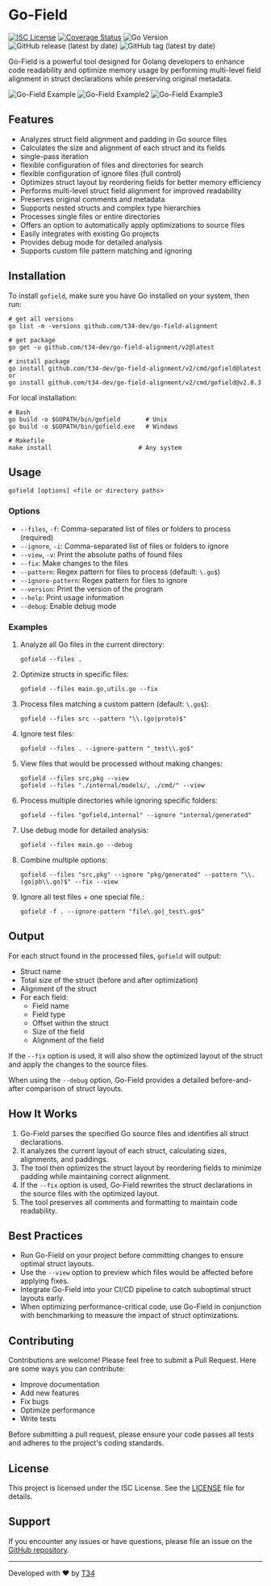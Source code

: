 # Go-Field

[![ISC License](http://img.shields.io/badge/license-ISC-blue.svg)](http://copyfree.org)
[![Coverage Status](https://coveralls.io/repos/github/t34-dev/go-field-alignment/badge.svg?branch=main&ver=1727710749)](https://coveralls.io/github/t34-dev/go-field-alignment?branch=main&ver=1727710749)
![Go Version](https://img.shields.io/badge/Go-1.22-blue?logo=go&ver=1727710749)
![GitHub release (latest by date)](https://img.shields.io/github/v/release/t34-dev/go-field-alignment?ver=1727710749)
![GitHub tag (latest by date)](https://img.shields.io/github/v/tag/t34-dev/go-field-alignment?sort=semver&style=flat&logo=git&logoColor=white&label=Latest%20Version&color=blue&ver=1727710749)

Go-Field is a powerful tool designed for Golang developers to enhance code readability and optimize memory usage by performing multi-level field alignment in struct declarations while preserving original metadata.

![Go-Field Example](./example.png)
![Go-Field Example2](./example_view.png)
![Go-Field Example3](./example_ignore.png)

## Features

- Analyzes struct field alignment and padding in Go source files
- Calculates the size and alignment of each struct and its fields
- single-pass iteration 
- flexible configuration of files and directories for search 
- flexible configuration of ignore files (full control)
- Optimizes struct layout by reordering fields for better memory efficiency
- Performs multi-level struct field alignment for improved readability
- Preserves original comments and metadata
- Supports nested structs and complex type hierarchies
- Processes single files or entire directories
- Offers an option to automatically apply optimizations to source files
- Easily integrates with existing Go projects
- Provides debug mode for detailed analysis
- Supports custom file pattern matching and ignoring

## Installation

To install `gofield`, make sure you have Go installed on your system, then run:

```shell
# get all versions
go list -m -versions github.com/t34-dev/go-field-alignment

# get package
go get -u github.com/t34-dev/go-field-alignment/v2@latest

# install package
go install github.com/t34-dev/go-field-alignment/v2/cmd/gofield@latest
or
go install github.com/t34-dev/go-field-alignment/v2/cmd/gofield@v2.0.3
```

For local installation:

```shell
# Bash
go build -o $GOPATH/bin/gofield       # Unix
go build -o $GOPATH/bin/gofield.exe   # Windows

# Makefile
make install                        # Any system
```

## Usage

```
gofield [options] <file or directory paths>
```

### Options

- `--files`, `-f`: Comma-separated list of files or folders to process (required)
- `--ignore`, `-i`: Comma-separated list of files or folders to ignore
- `--view`, `-v`: Print the absolute paths of found files
- `--fix`: Make changes to the files
- `--pattern`: Regex pattern for files to process (default: `\.go$`)
- `--ignore-pattern`: Regex pattern for files to ignore
- `--version`: Print the version of the program
- `--help`: Print usage information
- `--debug`: Enable debug mode

### Examples

1. Analyze all Go files in the current directory:
   ```
   gofield --files .
   ```

2. Optimize structs in specific files:
   ```
   gofield --files main.go,utils.go --fix
   ```

3. Process files matching a custom pattern (default: `\.go$`):
   ```
   gofield --files src --pattern "\\.(go|proto)$"
   ```

4. Ignore test files:
   ```
   gofield --files . --ignore-pattern "_test\\.go$"
   ```

5. View files that would be processed without making changes:
   ```
   gofield --files src,pkg --view
   gofield --files "./internal/models/, ./cmd/" --view
   ```

6. Process multiple directories while ignoring specific folders:
   ```
   gofield --files "gofield,internal" --ignore "internal/generated"
   ```

7. Use debug mode for detailed analysis:
   ```
   gofield --files main.go --debug
   ```

8. Combine multiple options:
   ```
   gofield --files "src,pkg" --ignore "pkg/generated" --pattern "\\.(go|pb\\.go)$" --fix --view
   ```

9. Ignore all test files + one special file.:
   ```
   gofield -f . --ignore-pattern "file\.go|_test\.go$"
   ```

## Output

For each struct found in the processed files, `gofield` will output:

- Struct name
- Total size of the struct (before and after optimization)
- Alignment of the struct
- For each field:
  - Field name
  - Field type
  - Offset within the struct
  - Size of the field
  - Alignment of the field

If the `--fix` option is used, it will also show the optimized layout of the struct and apply the changes to the source files.

When using the `--debug` option, Go-Field provides a detailed before-and-after comparison of struct layouts.

## How It Works

1. Go-Field parses the specified Go source files and identifies all struct declarations.
2. It analyzes the current layout of each struct, calculating sizes, alignments, and paddings.
3. The tool then optimizes the struct layout by reordering fields to minimize padding while maintaining correct alignment.
4. If the `--fix` option is used, Go-Field rewrites the struct declarations in the source files with the optimized layout.
5. The tool preserves all comments and formatting to maintain code readability.

## Best Practices

- Run Go-Field on your project before committing changes to ensure optimal struct layouts.
- Use the `--view` option to preview which files would be affected before applying fixes.
- Integrate Go-Field into your CI/CD pipeline to catch suboptimal struct layouts early.
- When optimizing performance-critical code, use Go-Field in conjunction with benchmarking to measure the impact of struct optimizations.

## Contributing

Contributions are welcome! Please feel free to submit a Pull Request. Here are some ways you can contribute:

- Improve documentation
- Add new features
- Fix bugs
- Optimize performance
- Write tests

Before submitting a pull request, please ensure your code passes all tests and adheres to the project's coding standards.

## License

This project is licensed under the ISC License. See the [LICENSE](LICENSE) file for details.

## Support

If you encounter any issues or have questions, please file an issue on the [GitHub repository](https://github.com/t34-dev/go-field-alignment/issues).

---

Developed with ❤️ by [T34](https://github.com/t34-dev)
